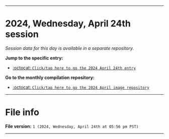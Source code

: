 
***

# 2024, Wednesday, April 24th session

_Session data for this day is available in a separate repository._

**Jump to the specific entry:**

- [:octocat: `Click/tap here to go the 2024 April 24th entry`](https://github.com/seanpm2001/SeansLifeArchive_Images_ModernSmurfsVillage_Y2024_V4/tree/SeansLifeArchive_ModernSmurfsVillage_Y2024_V4_Main-dev/04_April/24/)

**Go to the monthly compilation repository:**

- [:octocat: `Click/tap here to go the 2024 April image repository`](https://github.com/seanpm2001/SeansLifeArchive_Images_ModernSmurfsVillage_Y2024_V4/)

***

# File info

**File version:** `1 (2024, Wednesday, April 24th at 05:56 pm PST)`

***
